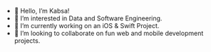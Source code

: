 - 👋 Hello, I’m Kabsa!
- 👀 I’m interested in Data and Software Engineering.  
- 🌱 I’m currently working on an iOS & Swift Project.     
- 💞️ I’m looking to collaborate on fun web and mobile development projects.     
 
   
  
<!---
KabsaA/KabsaA is a ✨ special ✨ repository because its `README.md` (this file) appears on your GitHub profile.
You can click the Preview link to take a look at your changes.     
--->  
 
